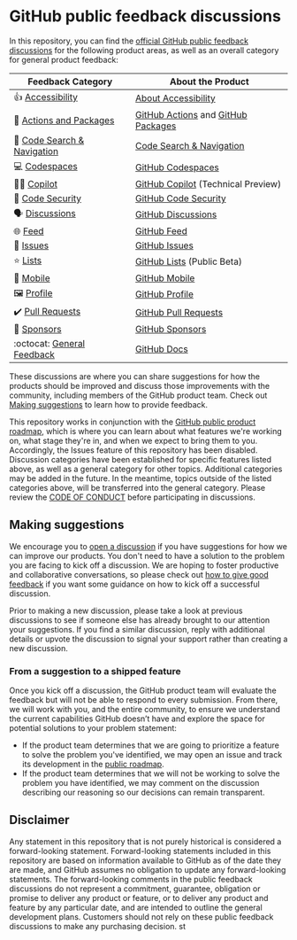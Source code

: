 # GitHub public feedback discussions

In this repository, you can find the [official GitHub public feedback discussions](https://https://github.com/github-community/community/discussions) for the following product areas, as well as an overall category for general product feedback:

| **Feedback Category** | **About the Product** 	|
|---	|---	|
| 👍  [Accessibility](https://github.com/github-community/community/discussions/categories/accessibility) 	| [About Accessibility](https://docs.github.com/en/account-and-profile/setting-up-and-managing-your-personal-account-on-github/managing-personal-account-settings/managing-accessibility-settings#about-accessibility-settings) |
| 🚢  [Actions and Packages](https://github.com/github-community/community/discussions/categories/actions-and-packages) 	| [GitHub Actions](https://github.com/features/actions) and [GitHub Packages](https://github.com/features/packages) |
| 🔎  [Code Search & Navigation](https://github.com/github-community/community/discussions/categories/code-search-and-navigation) 	| [Code Search & Navigation](https://cs.github.com/about) 	|
| 💻  [Codespaces](https://github.com/github-community/community/discussions/categories/codespaces) 	| [GitHub Codespaces](https://github.com/features/codespaces) 	|
| 👩‍✈️  [Copilot](https://github.com/github-community/community/discussions/categories/copilot)   	| [GitHub Copilot](https://copilot.github.com/) (Technical Preview) 	|
| 🤖  [Code Security](https://github.com/github-community/community/discussions/categories/code-security) 	| [GitHub Code Security](https://github.com/features/security) 	|
| 🗣️  [Discussions](https://github.com/github-community/community/discussions/categories/discussions)  	| [GitHub Discussions](https://docs.github.com/en/discussions) 	|
| 🌐  [Feed](https://github.com/github-community/community/discussions/categories/feed)  	| [GitHub Feed](https://github.blog/2022-03-22-improving-your-github-feed/) 	|
| 🐙  [Issues](https://github.com/github-community/community/discussions/categories/issues) 	| [GitHub Issues](https://github.com/features/issues) 	|
| ⭐  [Lists](https://github.com/github-community/community/discussions/categories/lists) 	| [GitHub Lists](https://docs.github.com/en/get-started/exploring-projects-on-github/saving-repositories-with-stars#organizing-starred-repositories-with-lists) (Public Beta) 	|
| 📱  [Mobile](https://github.com/github-community/community/discussions/categories/mobile) 	| [GitHub Mobile](https://github.com/mobile) 	|
|  🖼️  [Profile](https://github.com/github-community/community/discussions/categories/profile)  	| [GitHub Profile](https://docs.github.com/en/account-and-profile/setting-up-and-managing-your-github-profile/customizing-your-profile/about-your-profile) 	|
| ✔️  [Pull Requests](https://github.com/github-community/community/discussions/categories/pull-requests) 	| [GitHub Pull Requests](https://docs.github.com/en/github/collaborating-with-pull-requests/proposing-changes-to-your-work-with-pull-requests/about-pull-requests) 	|
|  💖  [Sponsors](https://github.com/github-community/community/discussions/categories/sponsors) 	| [GitHub Sponsors](https://github.com/sponsors) 	|
| :octocat:  [General Feedback](https://github.com/github-community/community/discussions/categories/general) 	| [GitHub Docs](https://docs.github.com/en) |

These discussions are where you can share suggestions for how the products should be improved and discuss those improvements with the community, including members of the GitHub product team. Check out [Making suggestions](#making-suggestions) to learn how to provide feedback.

This repository works in conjunction with the [GitHub public product roadmap](https://github.com/github/roadmap), which is where you can learn about what features we're working on, what stage they're in, and when we expect to bring them to you. Accordingly, the Issues feature of this repository has been disabled. Discussion categories have been established for specific features listed above, as well as a general category for other topics. Additional categories may be added in the future. In the meantime, topics outside of the listed categories above, will be transferred into the general category. Please review the [CODE OF CONDUCT](CODE_OF_CONDUCT.md) before participating in discussions.

## Making suggestions

We encourage you to [open a discussion](https://github.com/github-community/community/) if you have suggestions for how we can improve our products. You don't need to have a solution to the problem you are facing to kick off a discussion. We are hoping to foster productive and collaborative conversations, so please check out [how to give good feedback](https://github.com/github-community/community/discussions/1) if you want some guidance on how to kick off a successful discussion.

Prior to making a new discussion, please take a look at previous discussions to see if someone else has already brought to our attention your suggestions. If you find a similar discussion, reply with additional details or upvote the discussion to signal your support rather than creating a new discussion.

### From a suggestion to a shipped feature

Once you kick off a discussion, the GitHub product team will evaluate the feedback but will not be able to respond to every submission. From there, we will work with you, and the entire community, to ensure we understand the current capabilities GitHub doesn’t have and explore the space for potential solutions to your problem statement:

- If the product team determines that we are going to prioritize a feature to solve the problem you've identified, we may open an issue and track its development in the [public roadmap](https://github.com/github/roadmap).
- If the product team determines that we will not be working to solve the problem you have identified, we may comment on the discussion describing our reasoning so our decisions can remain transparent.

## Disclaimer

Any statement in this repository that is not purely historical is considered a forward-looking statement. Forward-looking statements included in this repository are based on information available to GitHub as of the date they are made, and GitHub assumes no obligation to update any forward-looking statements. The forward-looking comments in the public feedback discussions do not represent a commitment, guarantee, obligation or promise to deliver any product or feature, or to deliver any product and feature by any particular date, and are intended to outline the general development plans. Customers should not rely on these public feedback discussions to make any purchasing decision.
st
